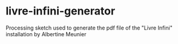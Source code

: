 # livre-infini-generator
 Processing sketch used to generate the pdf file of the "Livre Infini" installation by Albertine Meunier
